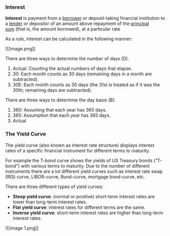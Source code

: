 ### Interest

**Interest** is payment from a [borrower](https://en.wikipedia.org/wiki/Debtor) or deposit-taking financial institution to a [lender](https://en.wikipedia.org/wiki/Lender) or depositor of an amount above repayment of the [principal sum](https://en.wikipedia.org/wiki/Principal_sum) (that is, the amount borrowed), at a particular rate

As a rule, interest can be calculated in the following manner:

![[image.png]]

There are three ways to determine the number of days (D).

1. Actual: Counting the actual numbers of days that elapse.
2. 30: Each month counts as 30 days (remaining days in a month are subtracted).
3. 30E: Each month counts as 30 days (the 31st is treated as if it was the 30th; remaining days are subtracted).

There are three ways to determine the day basis (B).

1. 360: Assuming that each year has 360 days.
2. 365: Assumption that each year has 365 days.
3. Actual

### The Yield Curve

The yield curve (also known as interest rate structure) displays interest rates of a specific financial instrument for different terms to maturity.

For example the T-bond curve shows the yields of US Treasury bonds (“T-bond”) with various terms to maturity. Due to the number of different instruments there are a lot different yield curves such as interest rate swap (IRS) curve, LIBOR-curve, Bund-curve, mortgage bond-curve, etc.

There are three different types of yield curves:

- **Steep yield curve**: (normal or positive) short-term interest rates are lower than long-term interest rates.
- **Flat yield curve**: interest rates for different terms are the same.
- **Inverse yield curve**: short-term interest rates are higher than long-term interest rates.

![[image 1.png]]